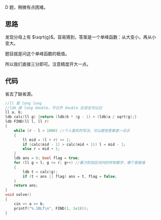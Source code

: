 D 题，稍微有点困难。

## 思路

发现分母上有 $\sqrt{g}$。容易猜到，答案是一个单峰函数：从大变小，再从小变大。

题目就是问这个单峰函数的极值。

所以我们直接三分即可。注意精度开大一点。

## 代码

省去了缺省源。

```cpp
//ll 是 long long
//ldb 是 long double，不过开 double 应该也可以过
ll a, b;
ldb calc(ll g) {return (ldb)b * (g - 1) + (ldb)a / sqrt(g);}
ldb FIND(ll l, ll r)
{
    while (r - l > 1000) //个人喜欢的写法，可以避免答案差一点点
    {
        ll mid = (l + r) >> 1;
        if (calc(mid - 1) > calc(mid + 1)) l = mid - 1;
        else r = mid + 1;
    }
    ldb ans = 0; bool flag = true;
    for (ll g = l; g <= r; g++) //暴力检验区间内的所有数字，哪个是极值
    {
        ldb t = calc(g);
        if (t < ans || flag) ans = t, flag = false;
    }
    return ans;
}
void solve()
{
    cin >> a >> b;
    printf("%.10Lf\n", FIND(1, 1e18));
}
```